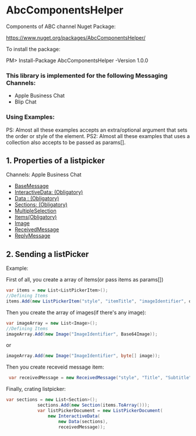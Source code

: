 # AbcComponentsHelper
Components of ABC channel
Nuget Package:

https://www.nuget.org/packages/AbcComponentsHelper/

To install the package:

PM> Install-Package AbcComponentsHelper -Version 1.0.0

### This library is implemented for the following Messaging Channels:

- Apple Business Chat
- Blip Chat

### Using Examples:

PS: Almost all these examples accepts an extra/optional argument that sets the order or style of the element.
PS2: Almost all these examples that uses a collection also accepts to be passed as params[].

## 1. Properties of a listpicker
Channels:
Apple Business Chat

- [BaseMessage](https://developer.apple.com/documentation/businesschatapi/basemessage)
- [InteractiveData: (Obligatory)](https://developer.apple.com/documentation/businesschatapi/listpickermessage/interactivedata)
- [Data : (Obligatory)](https://developer.apple.com/documentation/businesschatapi/listpickerdata)
- [Sections: (Obligatory)](https://developer.apple.com/documentation/businesschatapi/listpickersection)
- [MultipleSelection](https://developer.apple.com/documentation/businesschatapi/listpickersection)
- [Items(Obligatory)](https://developer.apple.com/documentation/businesschatapi/listpickeritem)
- [Image](https://developer.apple.com/documentation/businesschatapi/imageitem)
- [ReceivedMessage](https://developer.apple.com/documentation/businesschatapi/receivedmessage)
- [ReplyMessage](https://developer.apple.com/documentation/businesschatapi/replymessage)


## 2. Sending a listPicker

Example:

First of all, you create a array of items(or pass items as params[])
 ```csharp
 var items = new List<ListPickerItem>();               
 //Defining Items
 items.Add(new ListPickerItem("style", "itemTitle", "imageIdentifier", order, "itemIdentifier"));
 ``` 
 Then you create the array of images(if there's any image):
  ```csharp
 var imageArray = new List<Image>();               
 //Defining Items
 imageArray.Add(new Image("ImageIdentifier", Base64Image));
 ``` 
 or 
 
  ```csharp
 imageArray.Add(new Image("ImageIdentifier", byte[] image));
 ``` 
 Then you create receveid message item:
 ```csharp
  var receivedMessage = new ReceivedMessage("style", "Title", "Subtitle", "ImageIdentifier");
 ```

Finally, crating listpicker:
```csharp
var sections = new List<Section>();
            sections.Add(new Section(items.ToArray()));
            var listPickerDocument = new ListPickerDocument(
                new InteractiveData(
                    new Data(sections),
                    receivedMessage));
 ```

